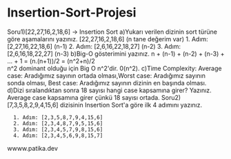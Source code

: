 # Insertion-Sort-Projesi
Soru1)[22,27,16,2,18,6] -> Insertion Sort
      a)Yukarı verilen dizinin sort türüne göre aşamalarını yazınız.
          [22,27,16,2,18,6] (n tane değerim var)
          1. Adım: [2,27,16,22,18,6] (n-1)
          2. Adım: [2,6,16,22,18,27] (n-2)
          3. Adım: [2,6,16,18,22,27] (n-3)
      b)Big-O gösterimini yazınız.
          n + (n-1) + (n-2) + (n-3) + ... + 1 = (n.(n+1))/2 = (n^2+n)/2  
          n^2 dominant olduğu için Big O n^2'dir. 0(n^2).
      c)Time Complexity: Average case: Aradığımız sayının ortada olması,Worst case: Aradığımız sayının sonda olması, Best case: Aradığımız sayının dizinin en başında 
        olması.
      d)Dizi sıralandıktan sonra 18 sayısı hangi case kapsamına girer? Yazınız.
          Average case kapsamına girer çünkü 18 sayısı ortada. 
Soru2)[7,3,5,8,2,9,4,15,6] dizisinin Insertion Sort'a göre ilk 4 adımını yazınız.
      
      1. Adım: [2,3,5,8,7,9,4,15,6]
      2. Adım: [2,3,4,8,7,9,5,15,6]
      3. Adım: [2,3,4,5,7,9,8,15,6]
      4. Adım: [2,3,4,5,6,9,8,15,7]
      
      
wwww.patika.dev
